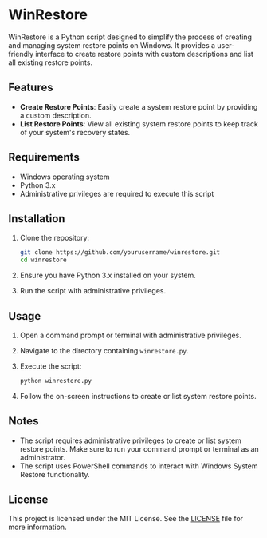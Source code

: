 # WinRestore

WinRestore is a Python script designed to simplify the process of creating and managing system restore points on Windows. It provides a user-friendly interface to create restore points with custom descriptions and list all existing restore points.

## Features

- **Create Restore Points**: Easily create a system restore point by providing a custom description.
- **List Restore Points**: View all existing system restore points to keep track of your system's recovery states.

## Requirements

- Windows operating system
- Python 3.x
- Administrative privileges are required to execute this script

## Installation

1. Clone the repository:
   ```bash
   git clone https://github.com/yourusername/winrestore.git
   cd winrestore
   ```

2. Ensure you have Python 3.x installed on your system.

3. Run the script with administrative privileges.

## Usage

1. Open a command prompt or terminal with administrative privileges.
2. Navigate to the directory containing `winrestore.py`.
3. Execute the script:
   ```bash
   python winrestore.py
   ```

4. Follow the on-screen instructions to create or list system restore points.

## Notes

- The script requires administrative privileges to create or list system restore points. Make sure to run your command prompt or terminal as an administrator.
- The script uses PowerShell commands to interact with Windows System Restore functionality.

## License

This project is licensed under the MIT License. See the [LICENSE](LICENSE) file for more information.